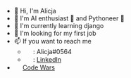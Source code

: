 - 👋 Hi, I'm Alicja
- 👀 I'm AI enthusiast 🤖 and Pythoneer 🐍
- 🌱 I'm currently learning django
- 💞️ I'm looking for my first job
- 📫 If you want to reach me
  <ul> 
    <li><img src="https://www.svgrepo.com/show/353655/discord-icon.svg" style="width:15px;height:15px;"> : Alicja#0564 </li>
    <li><img src="https://www.svgrepo.com/show/138936/linkedin.svg" style="width:15px;height:15px;">  :  <a href="https://www.linkedin.com/in/alicja-zalewska-4b430a1ab/"> LinkedIn <a/>  </li>
  </ul>
- <img src="https://docs.codewars.com/logo.svg" style="width:15px;height:15px;"> <a href="https://www.codewars.com/users/XChinaX">Code Wars</a>

<!---
alicjaz/alicjaz is a ✨ special ✨ repository because its `README.md` (this file) appears on your GitHub profile.
You can click the Preview link to take a look at your changes.
--->

